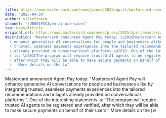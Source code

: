 ```yaml
---
title: https://www.mastercard.com/news/press/2025/april/mastercard-unveils-agent-pay-pioneering-agentic-payments-technology-to-power-commerce-in-the-age-of-ai/)
date: '2025-04-30'
author: silkefinken
channel: "\U0001F5C3gen-ai-use-cases"
tag: News/Article
original_url: https://www.mastercard.com/news/press/2025/april/mastercard-unveils-agent-pay-pioneering-agentic-payments-technology-to-power-commerce-in-the-age-of-ai/)
description: "Mastercard announced Agent Pay today: \u201CMastercard Agent Pay will\
  \ enhance generative AI conversations for people and businesses alike by integrating\
  \ trusted, seamless payments experiences into the tailored recommendations and insights\
  \ already provided on conversational platforms.\u201D. One of the interesting statements\
  \ is: \u201CThe program will require trusted AI agents to be registered and verified,\
  \ after which they will be able to make secure payments on behalf of their users.\u201D\
  \   More details on the [w"
---
```


Mastercard announced Agent Pay today: “Mastercard Agent Pay will enhance generative AI conversations for people and businesses alike by integrating trusted, seamless payments experiences into the tailored recommendations and insights already provided on conversational platforms.”. One of the interesting statements is: “The program will require trusted AI agents to be registered and verified, after which they will be able to make secure payments on behalf of their users.”   More details on the [w